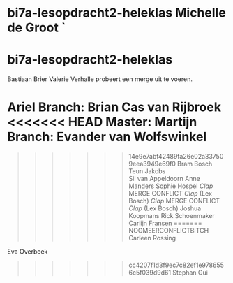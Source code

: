 # bi7a-lesopdracht2-heleklas Michelle de Groot `
# bi7a-lesopdracht2-heleklas
Bastiaan Brier
Valerie Verhalle probeert een merge uit te voeren.

Ariel
Branch: Brian
Cas van Rijbroek
<<<<<<< HEAD
Master: Martijn
Branch: Evander van Wolfswinkel
=======
>>>>>>> 14e9e7abf42489fa26e02a337509eea3949e69f0
Bram Bosch
Teun Jakobs    
Sil van Appeldoorn
Anne Manders
Sophie Hospel
*Clap* MERGE CONFLICT *Clap* (Lex Bosch)
*Clap* MERGE CONFLICT *Clap* (Lex Bosch)
Joshua Koopmans
Rick Schoenmaker
Carlijn Fransen
=======
NOGMEERCONFLICTBITCH
Carleen Rossing


Eva Overbeek
>>>>>>> cc4207f1d3f9ec7c82ef1e9786556c5f039d9d61
Stephan Gui
